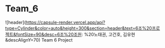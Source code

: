 # Team_6
![header](https://capsule-render.vercel.app/api?type=Cylinder&color=auto&height=300&section=header&text=6조%20프로젝트&fontSize=90&desc=6조%20조원: %20노태권, 고건호, 김유현&descAlignY=70)
Team 6 Project

